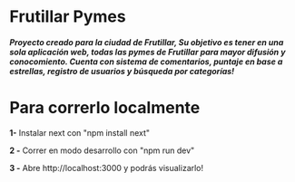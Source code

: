 # **Frutillar Pymes**

##### Proyecto creado para la ciudad de Frutillar, Su objetivo es tener en una sola aplicación web, todas las pymes de Frutillar para mayor difusión y conocomiento. Cuenta con sistema de comentarios, puntaje en base a estrellas, registro de usuarios y búsqueda por categorías!


# Para correrlo localmente 


 **1-** Instalar next con "npm install next"

 **2 -** Correr en modo desarrollo con "npm run dev"

 **3 -** Abre http://localhost:3000 y podrás visualizarlo!
